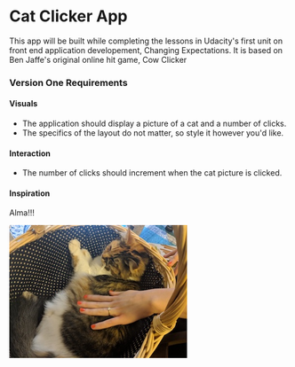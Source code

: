 # Cat Clicker App

This app will be built while completing the lessons in Udacity's first unit on front end application developement, Changing Expectations. It is based on Ben Jaffe's original online hit game, Cow Clicker

### Version One Requirements

#### Visuals

- The application should display a picture of a cat and a number of clicks.
- The specifics of the layout do not matter, so style it however you'd like.

#### Interaction

- The number of clicks should increment when the cat picture is clicked.

#### Inspiration

Alma!!!

![Alt text](./Alma-in-a-basket.jpg)